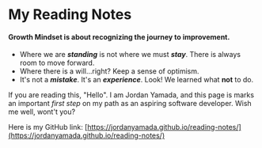 # My Reading Notes

#### Growth Mindset is about recognizing the journey to improvement. 

- Where we are ***standing*** is not where we must ***stay***. There is always room to move forward.
- Where there is a will...right? Keep a sense of optimism.
- It's not a ***mistake***. It's an ***experience***. Look! We learned what **not** to do.

If you are reading this, "Hello". I am Jordan Yamada, and this page is marks an important *first step* on my path as an aspiring software developer. Wish me well, wont't you?

Here is my GitHub link: [https://jordanyamada.github.io/reading-notes/](https://jordanyamada.github.io/reading-notes/)
